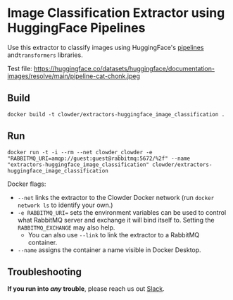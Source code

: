 # Image Classification Extractor using HuggingFace Pipelines

Use this extractor to classify images using HuggingFace's [pipelines](https://huggingface.co/docs/transformers/en/main_classes/pipelines) 
and`transformers` libraries.

Test file: https://huggingface.co/datasets/huggingface/documentation-images/resolve/main/pipeline-cat-chonk.jpeg

## Build
```
docker build -t clowder/extractors-huggingface_image_classification .
```

## Run
```
docker run -t -i --rm --net clowder_clowder -e "RABBITMQ_URI=amqp://guest:guest@rabbitmq:5672/%2f" --name "extractors-huggingface_image_classification" clowder/extractors-huggingface_image_classification
```

Docker flags:
- `--net` links the extractor to the Clowder Docker network (run `docker network ls` to identify your own.)
- `-e RABBITMQ_URI=` sets the environment variables can be used to control what RabbitMQ server and exchange it will bind itself to. Setting the `RABBITMQ_EXCHANGE` may also help.
  - You can also use `--link` to link the extractor to a RabbitMQ container.
- `--name` assigns the container a name visible in Docker Desktop.

## Troubleshooting
**If you run into _any_ trouble**, please reach us out [Slack](https://clowder-software.slack.com/archives/CEAMPH39C).

